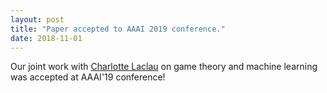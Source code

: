```yaml
---
layout: post
title: "Paper accepted to AAAI 2019 conference."
date: 2018-11-01
---
```

Our joint work with <a href="https://laclauc.github.io/index.html">Charlotte Laclau</a> on game theory and machine learning was accepted at AAAI'19 conference!
